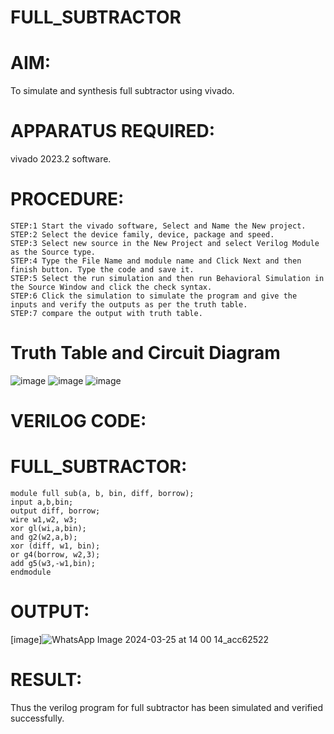 # FULL_SUBTRACTOR
# AIM:
To simulate and synthesis full subtractor using vivado.
# APPARATUS REQUIRED:
vivado 2023.2 software.
# PROCEDURE:
```
STEP:1 Start the vivado software, Select and Name the New project.
STEP:2 Select the device family, device, package and speed.
STEP:3 Select new source in the New Project and select Verilog Module as the Source type.
STEP:4 Type the File Name and module name and Click Next and then finish button. Type the code and save it.
STEP:5 Select the run simulation and then run Behavioral Simulation in the Source Window and click the check syntax.
STEP:6 Click the simulation to simulate the program and give the inputs and verify the outputs as per the truth table.
STEP:7 compare the output with truth table.
```
# Truth Table and Circuit Diagram
![image](https://github.com/RESMIRNAIR/FULL_SUBTRACTOR/assets/154305926/351addef-f7bb-4862-9817-616a41b4c882)
![image](https://github.com/RESMIRNAIR/FULL_SUBTRACTOR/assets/154305926/906152b8-63bc-4f70-9132-6b6b4420b22d)
![image](https://github.com/RESMIRNAIR/FULL_SUBTRACTOR/assets/154305926/7d480140-153a-4a7e-a6d2-5323c6bd4974)
# VERILOG CODE:
# FULL_SUBTRACTOR:
```
module full sub(a, b, bin, diff, borrow);
input a,b,bin;
output diff, borrow;
wire w1,w2, w3;
xor gl(wi,a,bin);
and g2(w2,a,b);
xor (diff, w1, bin);
or g4(borrow, w2,3);
add g5(w3,-w1,bin);
endmodule
```
# OUTPUT:
[image]![WhatsApp Image 2024-03-25 at 14 00 14_acc62522](https://github.com/Afsar1276/FULL_SUBTRACTOR/assets/161407741/1c231ebf-61b1-42c1-88ad-2bef63f148c6)
# RESULT:
Thus the verilog program for full subtractor has been simulated and verified successfully.

